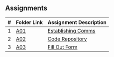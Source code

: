 ## Assignments

|  #  | Folder Link | Assignment Description |
| :-: | ----------- | ---------------------- |
|  1  | [A01](./A01/README.md)      | [Establishing Comms](./A01/README.md)          |
|  2  | [A02](./README.md)      | [Code Repository](./A02/README.md)         |
|  3  | [A03](README.md)      | [Fill Out Form](./A03/README.md)          |
